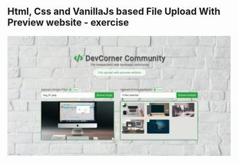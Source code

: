 Html, Css and VanillaJs based File Upload With Preview website - exercise
---

![FileUploadWithPreview](https://github.com/r4nd3l/FileUploadWithPreview/blob/master/img/sample.gif)
